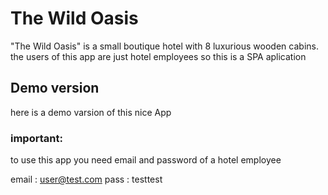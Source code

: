 # The Wild Oasis

"The Wild Oasis" is a small boutique hotel with 8 luxurious wooden cabins.
the users of this app are just hotel employees so this is a SPA aplication

## Demo version

here is a demo varsion of this nice App

### important:

to use this app you need email and password of a hotel employee

email : user@test.com
pass : testtest
